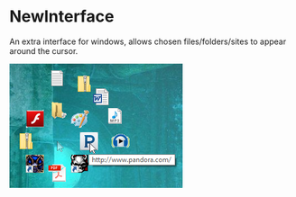 NewInterface
============

An extra interface for windows, allows chosen files/folders/sites to appear around the cursor.

![Screen shot](Ni.png?raw=true "Screenshot")
